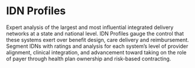 # IDN Profiles

Expert analysis of the largest and most influential integrated delivery networks at a state and national level. IDN Profiles gauge the control that these systems exert over benefit design, care delivery and reimbursement. Segment IDNs with ratings and analysis for each system’s level of provider alignment, clinical integration, and advancement toward taking on the role of payer through health plan ownership and risk-based contracting.

